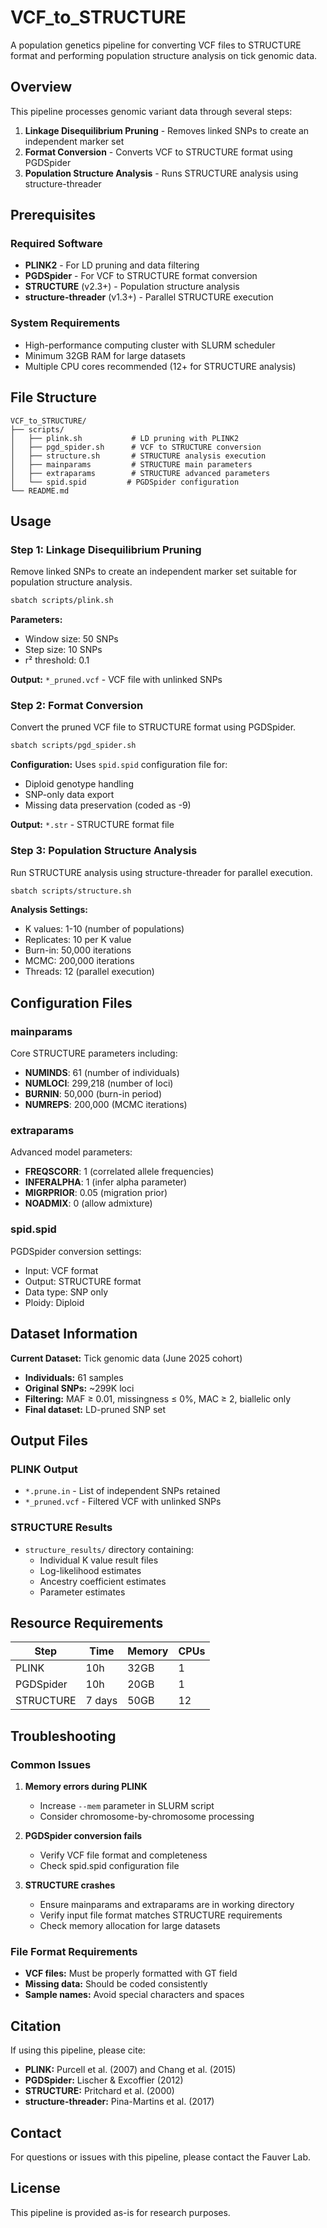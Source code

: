 # VCF_to_STRUCTURE

A population genetics pipeline for converting VCF files to STRUCTURE format and performing population structure analysis on tick genomic data.

## Overview

This pipeline processes genomic variant data through several steps:
1. **Linkage Disequilibrium Pruning** - Removes linked SNPs to create an independent marker set
2. **Format Conversion** - Converts VCF to STRUCTURE format using PGDSpider
3. **Population Structure Analysis** - Runs STRUCTURE analysis using structure-threader

## Prerequisites

### Required Software
- **PLINK2** - For LD pruning and data filtering
- **PGDSpider** - For VCF to STRUCTURE format conversion
- **STRUCTURE** (v2.3+) - Population structure analysis
- **structure-threader** (v1.3+) - Parallel STRUCTURE execution

### System Requirements
- High-performance computing cluster with SLURM scheduler
- Minimum 32GB RAM for large datasets
- Multiple CPU cores recommended (12+ for STRUCTURE analysis)

## File Structure

```
VCF_to_STRUCTURE/
├── scripts/
│   ├── plink.sh           # LD pruning with PLINK2
│   ├── pgd_spider.sh      # VCF to STRUCTURE conversion
│   ├── structure.sh       # STRUCTURE analysis execution
│   ├── mainparams         # STRUCTURE main parameters
│   ├── extraparams        # STRUCTURE advanced parameters
│   └── spid.spid         # PGDSpider configuration
└── README.md
```

## Usage

### Step 1: Linkage Disequilibrium Pruning

Remove linked SNPs to create an independent marker set suitable for population structure analysis.

```bash
sbatch scripts/plink.sh
```

**Parameters:**
- Window size: 50 SNPs
- Step size: 10 SNPs  
- r² threshold: 0.1

**Output:** `*_pruned.vcf` - VCF file with unlinked SNPs

### Step 2: Format Conversion

Convert the pruned VCF file to STRUCTURE format using PGDSpider.

```bash
sbatch scripts/pgd_spider.sh
```

**Configuration:** Uses `spid.spid` configuration file for:
- Diploid genotype handling
- SNP-only data export
- Missing data preservation (coded as -9)

**Output:** `*.str` - STRUCTURE format file

### Step 3: Population Structure Analysis

Run STRUCTURE analysis using structure-threader for parallel execution.

```bash
sbatch scripts/structure.sh
```

**Analysis Settings:**
- K values: 1-10 (number of populations)
- Replicates: 10 per K value
- Burn-in: 50,000 iterations
- MCMC: 200,000 iterations
- Threads: 12 (parallel execution)

## Configuration Files

### mainparams
Core STRUCTURE parameters including:
- **NUMINDS**: 61 (number of individuals)
- **NUMLOCI**: 299,218 (number of loci)
- **BURNIN**: 50,000 (burn-in period)
- **NUMREPS**: 200,000 (MCMC iterations)

### extraparams
Advanced model parameters:
- **FREQSCORR**: 1 (correlated allele frequencies)
- **INFERALPHA**: 1 (infer alpha parameter)
- **MIGRPRIOR**: 0.05 (migration prior)
- **NOADMIX**: 0 (allow admixture)

### spid.spid
PGDSpider conversion settings:
- Input: VCF format
- Output: STRUCTURE format
- Data type: SNP only
- Ploidy: Diploid

## Dataset Information

**Current Dataset:** Tick genomic data (June 2025 cohort)
- **Individuals:** 61 samples
- **Original SNPs:** ~299K loci
- **Filtering:** MAF ≥ 0.01, missingness ≤ 0%, MAC ≥ 2, biallelic only
- **Final dataset:** LD-pruned SNP set

## Output Files

### PLINK Output
- `*.prune.in` - List of independent SNPs retained
- `*_pruned.vcf` - Filtered VCF with unlinked SNPs

### STRUCTURE Results
- `structure_results/` directory containing:
  - Individual K value result files
  - Log-likelihood estimates
  - Ancestry coefficient estimates
  - Parameter estimates

## Resource Requirements

| Step | Time | Memory | CPUs |
|------|------|--------|------|
| PLINK | 10h | 32GB | 1 |
| PGDSpider | 10h | 20GB | 1 |
| STRUCTURE | 7 days | 50GB | 12 |

## Troubleshooting

### Common Issues

1. **Memory errors during PLINK**
   - Increase `--mem` parameter in SLURM script
   - Consider chromosome-by-chromosome processing

2. **PGDSpider conversion fails**
   - Verify VCF file format and completeness
   - Check spid.spid configuration file

3. **STRUCTURE crashes**
   - Ensure mainparams and extraparams are in working directory
   - Verify input file format matches STRUCTURE requirements
   - Check memory allocation for large datasets

### File Format Requirements

- **VCF files:** Must be properly formatted with GT field
- **Missing data:** Should be coded consistently
- **Sample names:** Avoid special characters and spaces

## Citation

If using this pipeline, please cite:
- **PLINK:** Purcell et al. (2007) and Chang et al. (2015)
- **PGDSpider:** Lischer & Excoffier (2012)
- **STRUCTURE:** Pritchard et al. (2000)
- **structure-threader:** Pina-Martins et al. (2017)

## Contact

For questions or issues with this pipeline, please contact the Fauver Lab.

## License

This pipeline is provided as-is for research purposes.
